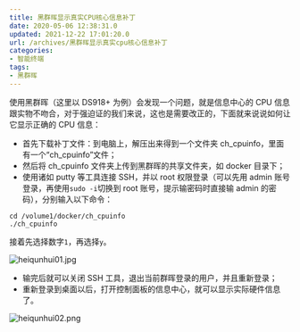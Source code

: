 ```yaml
---
title: 黑群晖显示真实CPU核心信息补丁
date: 2020-05-06 12:38:31.0
updated: 2021-12-22 17:01:20.0
url: /archives/黑群晖显示真实cpu核心信息补丁
categories: 
- 智能终端
tags: 
- 黑群晖
---
```


使用黑群晖（这里以 DS918+ 为例）会发现一个问题，就是信息中心的 CPU 信息跟实物不吻合，对于强迫证的我们来说，这也是需要改正的，下面就来说说如何让它显示正确的 CPU 信息：

<!--more-->

<ul>
<li>首先下载补丁文件：到电脑上，解压出来得到一个文件夹 ch_cpuinfo，里面有一个“ch_cpuinfo”文件；</li>
<li>然后将 ch_cpuinfo 文件夹上传到黑群晖的共享文件夹，如 docker 目录下；</li>
<li>使用诸如 putty 等工具连接 SSH，并以 root 权限登录（可以先用 admin 账号登录，再使用<code>sudo -i</code>切换到 root 账号，提示输密码时直接输 admin 的密码），分别输入以下命令：</li>
</ul>

<pre><code class="language-python ">cd /volume1/docker/ch_cpuinfo
./ch_cpuinfo
</code></pre>

接着先选择数字<code>1</code>，再选择<code>y</code>。

<img src="https://cdn.lancn.cn/usr/uploads/2020/05/1840053542.jpg" alt="heiqunhui01.jpg" />

<ul>
<li>输完后就可以关闭 SSH 工具，退出当前群晖登录的用户，并且重新登录；</li>
<li>重新登录到桌面以后，打开控制面板的信息中心，就可以显示实际硬件信息了。</li>
</ul>

<img src="https://cdn.lancn.cn/usr/uploads/2020/05/1999277547.png" alt="heiqunhui02.png" />